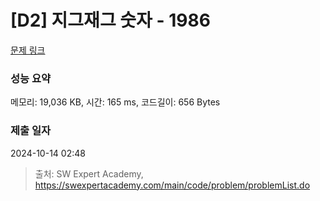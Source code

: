 # [D2] 지그재그 숫자 - 1986 

[문제 링크](https://swexpertacademy.com/main/code/problem/problemDetail.do?contestProbId=AV5PxmBqAe8DFAUq) 

### 성능 요약

메모리: 19,036 KB, 시간: 165 ms, 코드길이: 656 Bytes

### 제출 일자

2024-10-14 02:48



> 출처: SW Expert Academy, https://swexpertacademy.com/main/code/problem/problemList.do